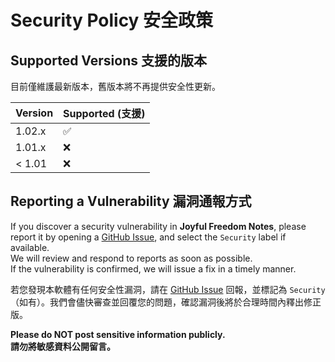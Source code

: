 # Security Policy 安全政策

## Supported Versions 支援的版本

目前僅維護最新版本，舊版本將不再提供安全性更新。

| Version  | Supported (支援)   |
| -------- | ------------------ |
| 1.02.x   | :white_check_mark: |
| 1.01.x   | :x:                |
| < 1.01   | :x:                |

## Reporting a Vulnerability 漏洞通報方式

If you discover a security vulnerability in **Joyful Freedom Notes**, please report it by opening a [GitHub Issue](https://github.com/mygprs/Joyful-Freedom-Notes/issues), and select the `Security` label if available.  
We will review and respond to reports as soon as possible.  
If the vulnerability is confirmed, we will issue a fix in a timely manner.

若您發現本軟體有任何安全性漏洞，請在 [GitHub Issue](https://github.com/mygprs/Joyful-Freedom-Notes/issues) 回報，並標記為 `Security`（如有）。我們會儘快審查並回覆您的問題，確認漏洞後將於合理時間內釋出修正版。

**Please do NOT post sensitive information publicly.**  
**請勿將敏感資料公開留言。**
